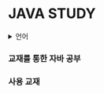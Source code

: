 # JAVA STUDY

<details>
<summary>
  언어
</summary>
![java](https://img.shields.io/badge/Java-437291?style=for-the-badge&logo=openjdk&logoColor=white)
</details>



<h3>교재를 통한 자바 공부</h3>

### 사용 교재
